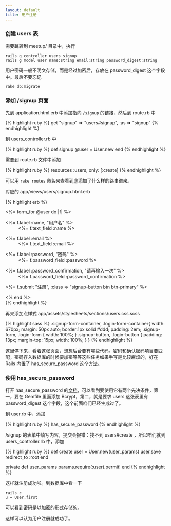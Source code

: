 ```yaml
---
layout: default
title: 用户注册
---
```


### 创建 users 表

需要跳转到 meetup/ 目录中，执行

    rails g controller users signup
    rails g model user name:string email:string password_digest:string

用户密码一般不明文存储，而是经过加密后，存放在 password_digest 这个字段中。最后不要忘记

    rake db:migrate

### 添加 /signup 页面

先到 application.html.erb 中添加指向 `/signup` 的链接，然后到 route.rb 中

{% highlight ruby %}
get "signup" => "users#signup", :as => "signup"
{% endhighlight %}

到 users_controller.rb 中

{% highlight ruby %}
def signup
  @user = User.new
end
{% endhighlight %}

需要到 route.rb 文件中添加

{% highlight ruby %}
resources :users, only: [:create]
{% endhighlight %}

可以用 `rake routes` 命名来查看到底添加了什么样的路由进来。

对应的 app/views/users/signup.html.erb

{% highlight erb %}
<div class="signup-form-container clearfix">
  <div class="signup-form">
    <%= form_for @user do |f| %>
        <dl class="form">
          <dt><%= f.label :name, "用户名" %></dt>
          <dd><%= f.text_field :name %></dd>
        </dl>
        <dl class="form">
          <dt><%= f.label :email %></dt>
          <dd><%= f.text_field :email %></dd>
        </dl>
        <dl class="form">
          <dt><%= f.label :password, "密码" %></dt>
          <dd><%= f.password_field :password %></dd>
        </dl>
        <dl class="form">
          <dt><%= f.label :password_confirmation, "请再输入一次" %></dt>
          <dd><%= f.password_field :password_confirmation %></dd>
        </dl>
        <p><%= f.submit "注册", :class => "signup-button btn btn-primary" %></p>
    <% end %>
  </div>
</div>
{% endhighlight %}

再来添加点样式 app/assets/stylesheets/sections/users.css.scss

{% highlight sass %}
.signup-form-container, .login-form-container{
  width: 670px;
  margin: 50px auto;
  border:1px solid #ddd;
  padding: 2em;
  .signup-form, .login-form {
    width: 100%;
  }
  .signup-button, .login-button {
    padding: 13px;
    margin-top: 15px;
    width: 100%;
  }
}
{% endhighlight %}

这里停下来，看着这张页面，想想后台要有哪些代码。密码和确认密码项目要匹配，密码存入数据库的时候要加密等等这些任务如果手写是比较麻烦的，好在 Rails 内置了 has_secure_password 这个方法。

### 使用 has_secure_password
<!-- 注册成功了不必直接可以登陆进来，后面慢慢通过实用中的 pain 来引入，包括 session[:return_to] 也是一样 -->

打开 has_secure_password 的[文档](http://api.rubyonrails.org/classes/ActiveModel/SecurePassword/ClassMethods.html)，可以看到要使用它有两个先决条件，第一，要在 Gemfile 里面添加 Bcrypt，第二，就是要求 users 这张表里有 password_digest 这个字段，这个前面咱们已经生成过了。

到 user.rb 中，添加

{% highlight ruby %}
has_secure_password
{% endhighlight %}

/signup 的表单中填写内容，提交会报错：找不到 users#create ，所以咱们就到 users_controller.rb 中，添加

{% highlight ruby %}
def create
  user = User.new(user_params)
  user.save
  redirect_to :root
end

private
  def user_params
    params.require(:user).permit!
  end
{% endhighlight %}

这样就注册成功啦。到数据库中看一下

    rails c
    u = User.first

可以看到密码是以加密的形式存储的。

这样可以认为用户注册就成功了。
